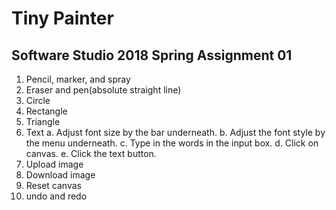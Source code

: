 # Tiny Painter

## Software Studio 2018 Spring Assignment 01

1. Pencil, marker, and spray
2. Eraser and pen(absolute straight line)
3. Circle
4. Rectangle
5. Triangle
6. Text
   a. Adjust font size by the bar underneath.
   b. Adjust the font style by the menu underneath.
   c. Type in the words in the input box.
   d. Click on canvas.
   e. Click the text button.
7. Upload image
8. Download image
9. Reset canvas
10. undo and redo
